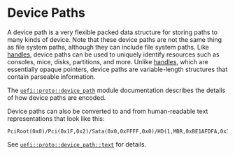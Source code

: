 # Device Paths

A device path is a very flexible packed data structure for storing paths
to many kinds of device. Note that these device paths are not the same
thing as file system paths, although they can include file system
paths. Like [handles], device paths can be used to uniquely identify
resources such as consoles, mice, disks, partitions, and more. Unlike
[handles], which are essentially opaque pointers, device paths are
variable-length structures that contain parseable information.

The [`uefi::proto::device_path`] module documentation describes the
details of how device paths are encoded.

Device paths can also be converted to and from human-readable text
representations that look like this:
```text
PciRoot(0x0)/Pci(0x1F,0x2)/Sata(0x0,0xFFFF,0x0)/HD(1,MBR,0xBE1AFDFA,0x3F,0xFBFC1)
```

See [`uefi::proto::device_path::text`] for details.

[handles]: handles_and_protocols.md
[`uefi::proto::device_path`]: https://docs.rs/uefi/latest/uefi/proto/device_path/index.html
[`uefi::proto::device_path::text`]: https://docs.rs/uefi/latest/uefi/proto/device_path/text/index.html
